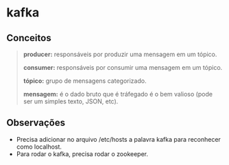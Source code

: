 # kafka
## Conceitos
> **producer:** responsáveis por produzir uma mensagem em um tópico.
> 
> **consumer:** responsáveis por consumir uma mensagem em um tópico.
> 
> **tópico:** grupo de mensagens categorizado.
> 
> **mensagem:** é o dado bruto que é tráfegado é o bem valioso (pode ser um simples texto, JSON, etc).
> 

## Observações
- Precisa adicionar no arquivo /etc/hosts a palavra kafka para reconhecer como localhost.
- Para rodar o kafka, precisa rodar o zookeeper.